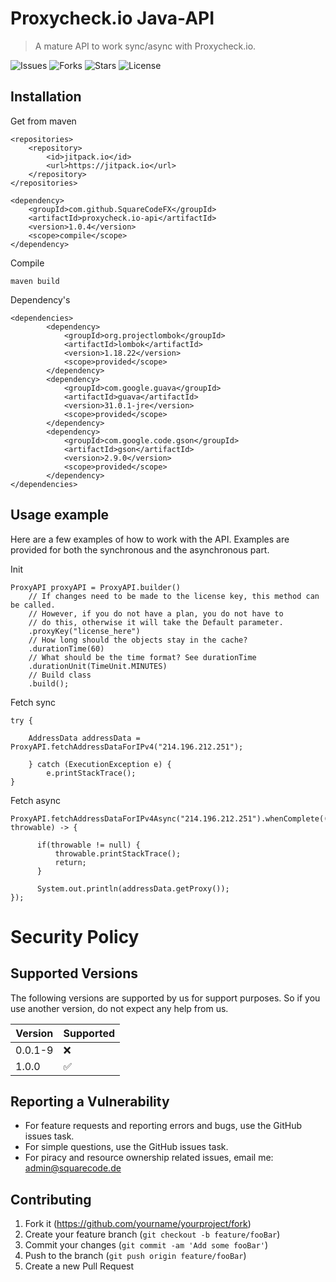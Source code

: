 # Proxycheck.io Java-API

> A mature API to work sync/async with Proxycheck.io.
>
![Issues][issues]
![Forks][forks]
![Stars][stars]
![License][license]

## Installation

Get from maven

```
<repositories>
    <repository>
        <id>jitpack.io</id>
        <url>https://jitpack.io</url>
    </repository>
</repositories>

<dependency>
    <groupId>com.github.SquareCodeFX</groupId>
    <artifactId>proxycheck.io-api</artifactId>
    <version>1.0.4</version>
    <scope>compile</scope>
</dependency>
```

Compile

```
maven build
```

Dependency's

```
<dependencies>
        <dependency>
            <groupId>org.projectlombok</groupId>
            <artifactId>lombok</artifactId>
            <version>1.18.22</version>
            <scope>provided</scope>
        </dependency>
        <dependency>
            <groupId>com.google.guava</groupId>
            <artifactId>guava</artifactId>
            <version>31.0.1-jre</version>
            <scope>provided</scope>
        </dependency>
        <dependency>
            <groupId>com.google.code.gson</groupId>
            <artifactId>gson</artifactId>
            <version>2.9.0</version>
            <scope>provided</scope>
        </dependency>
</dependencies>
```

## Usage example

Here are a few examples of how to work with the API. Examples are provided for both the synchronous and the asynchronous
part.

Init

```
ProxyAPI proxyAPI = ProxyAPI.builder()
    // If changes need to be made to the license key, this method can be called.
    // However, if you do not have a plan, you do not have to
    // do this, otherwise it will take the Default parameter.
    .proxyKey("license_here")
    // How long should the objects stay in the cache?
    .durationTime(60)
    // What should be the time format? See durationTime
    .durationUnit(TimeUnit.MINUTES)
    // Build class
    .build();
```


Fetch sync
```
try {

    AddressData addressData = ProxyAPI.fetchAddressDataForIPv4("214.196.212.251");
    
    } catch (ExecutionException e) {
        e.printStackTrace();
}
```


Fetch async
```
ProxyAPI.fetchAddressDataForIPv4Async("214.196.212.251").whenComplete((addressData, throwable) -> {
           
      if(throwable != null) {
          throwable.printStackTrace();
          return;
      }

      System.out.println(addressData.getProxy());
});
```

# Security Policy

## Supported Versions

The following versions are supported by us for support purposes. 
So if you use another version, do not expect any help from us.

| Version | Supported          |
| ------- | ------------------ |
| 0.0.1-9   | :x: |
| 1.0.0   | :white_check_mark:                |

## Reporting a Vulnerability

- For feature requests and reporting errors and bugs, use the GitHub issues task.
- For simple questions, use the GitHub issues task.
- For piracy and resource ownership related issues, email me: admin@squarecode.de


## Contributing

1. Fork it (<https://github.com/yourname/yourproject/fork>)
2. Create your feature branch (`git checkout -b feature/fooBar`)
3. Commit your changes (`git commit -am 'Add some fooBar'`)
4. Push to the branch (`git push origin feature/fooBar`)
5. Create a new Pull Request

[issues]: https://img.shields.io/github/issues/SquareCodeFX/proxycheck.io-api

[forks]: https://img.shields.io/github/forks/SquareCodeFX/proxycheck.io-api

[stars]: https://img.shields.io/github/stars/SquareCodeFX/proxycheck.io-api

[license]: https://img.shields.io/github/license/SquareCodeFX/proxycheck.io-api
